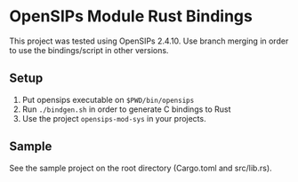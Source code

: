 # OpenSIPs Module Rust Bindings

This project was tested using OpenSIPs 2.4.10. Use branch
merging in order to use the bindings/script in other versions.

## Setup

1. Put opensips executable on `$PWD/bin/opensips`
2. Run `./bindgen.sh` in order to generate C bindings to Rust
3. Use the project `opensips-mod-sys` in your projects.

## Sample

See the sample project on the root directory (Cargo.toml and src/lib.rs).